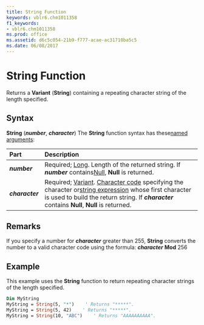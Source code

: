 ```yaml
---
title: String Function
keywords: vblr6.chm1011358
f1_keywords:
- vblr6.chm1011358
ms.prod: office
ms.assetid: d6c5c054-21b9-f777-acae-ac31710ba5c5
ms.date: 06/08/2017
---
```



# String Function



Returns a  **Variant** (**String**) containing a repeating character string of the length specified.

## Syntax

**String** (**_number_**, **_character_**)
The  **String** function syntax has these[named arguments](../../Glossary/vbe-glossary.md):


|**Part**|**Description**|
|:-----|:-----|
|**_number_**|Required; [Long](../../Glossary/vbe-glossary.md). Length of the returned string. If  **_number_** contains[Null](../../Glossary/vbe-glossary.md),  **Null** is returned.|
|**_character_**|Required; [Variant](../../Glossary/vbe-glossary.md). [Character code](../../Glossary/vbe-glossary.md) specifying the character or[string expression](../../Glossary/vbe-glossary.md) whose first character is used to build the return string. If **_character_** contains **Null**, **Null** is returned.|

## Remarks

If you specify a number for  **_character_** greater than 255, **String** converts the number to a valid character code using the formula:
 **_character_** **Mod** 256

## Example

This example uses the  **String** function to return repeating character strings of the length specified.


```vb
Dim MyString
MyString = String(5, "*")    ' Returns "*****".
MyString = String(5, 42)    ' Returns "*****".
MyString = String(10, "ABC")    ' Returns "AAAAAAAAAA".


```


